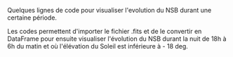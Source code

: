 Quelques lignes de code pour visualiser l'evolution du NSB durant une certaine période.

Les codes permettent d'importer le fichier .fits et de le convertir en DataFrame pour ensuite visualiser l'évolution du NSB durant la nuit de 18h à 6h du matin et où l'élévation du Soleil est inférieure à - 18 deg.
